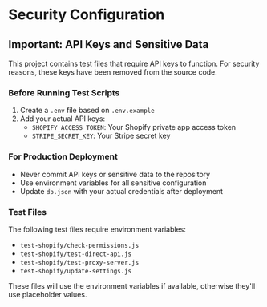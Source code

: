 # Security Configuration

## Important: API Keys and Sensitive Data

This project contains test files that require API keys to function. For security reasons, these keys have been removed from the source code.

### Before Running Test Scripts

1. Create a `.env` file based on `.env.example`
2. Add your actual API keys:
   - `SHOPIFY_ACCESS_TOKEN`: Your Shopify private app access token
   - `STRIPE_SECRET_KEY`: Your Stripe secret key

### For Production Deployment

- Never commit API keys or sensitive data to the repository
- Use environment variables for all sensitive configuration
- Update `db.json` with your actual credentials after deployment

### Test Files

The following test files require environment variables:
- `test-shopify/check-permissions.js`
- `test-shopify/test-direct-api.js`
- `test-shopify/test-proxy-server.js`
- `test-shopify/update-settings.js`

These files will use the environment variables if available, otherwise they'll use placeholder values.
